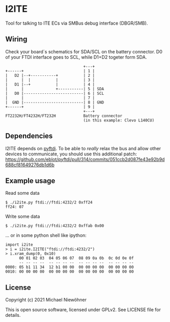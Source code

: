 # I2ITE

Tool for talking to ITE ECs via SMBus debug interface (DBGR/SMB).

## Wiring

Check your board´s schematics for SDA/SCL on the battery connector.
D0 of your FTDI interface goes to SCL, while D1+D2 togeter form SDA.

~~~
                                  +---+
+------+                          | 1 |
|   D2 |--+-----------+           | 2 |
|      |  |           |           | 3 |
|   D1 |--+           |           | 4 |
|      |              +-----------| 5 | SDA
|   D0 |--------------------------| 6 | SCL
|      |                          | 7 |
|  GND |--------------------------| 8 | GND
+------+                          | 9 |
                                  +---+
FT2232H/FT4232H/FT232H            Battery connector
                                  (in this example: Clevo L140CU)
~~~

## Dependencies

I2ITE depends on [pyftdi](https://github.com/eblot/pyftdi).
To be able to *really* relax the bus and allow other devices to communicate, you should use this
additional patch: https://github.com/eblot/pyftdi/pull/314/commits/051ccb2d087fe43e92b9d688cf81649276db1d6b

## Example usage

Read some data

~~~
$ ./i2ite.py ftdi://ftdi:4232/2 0xff24
ff24: 07
~~~

Write some data

~~~
$ ./i2ite.py ftdi://ftdi:4232/2 0xffab 0x00
~~~

... or in some python shell like ipython:

~~~
import i2ite
> i = i2ite.I2ITE("ftdi://ftdi:4232/2")
> i.xram_dump(0, 0x10)
      00 01 02 03  04 05 06 07  08 09 0a 0b  0c 0d 0e 0f
      -- -- -- --  -- -- -- --  -- -- -- --  -- -- -- --
0000: 05 b1 11 34  12 b1 00 00  00 00 00 00  00 00 00 00
0010: 00 00 00 00  00 00 00 00  00 00 00 00  00 00 00 00
~~~

## License

Copyright (c) 2021 Michael Niewöhner

This is open source software, licensed under GPLv2. See LICENSE file for details.
